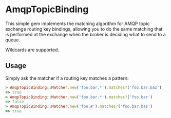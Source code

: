 # AmqpTopicBinding

This simple gem implements the matching algorithm for AMQP topic exchange 
routing key bindings, allowing you to do the same matching that is performed
at the exchange when the broker is deciding what to send to a queue.

Wildcards are supported.

## Usage

Simply ask the matcher if a routing key matches a pattern:

```ruby
> AmqpTopicBinding::Matcher.new('foo.bar.*').matches?('foo.bar.baz')
=> true
> AmqpTopicBinding::Matcher.new('foo.bar.*').matches?('foo.bar')
=> false
> AmqpTopicBinding::Matcher.new('foo.#').matches?('foo.bar.baz')
=> true
```
